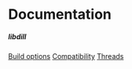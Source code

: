
# Documentation

##### libdill

[Build options](build_options.html)
[Compatibility](compatibility.html)
[Threads](threads.html)

